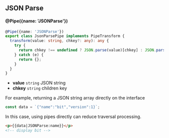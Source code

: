 ## JSON Parse

#### @Pipe({name: 'JSONParse'})

```typescript
@Pipe({name: 'JSONParse'})
export class JsonParsePipe implements PipeTransform {
  transform(value: string, chkey?: any): any {
    try {
      return chkey !== undefined ? JSON.parse(value)[chkey] : JSON.parse(value);
    } catch (e) {
      return {};
    }
  }
}
```

- **value** `string` JSON string
- **chkey** `string` children key

For example, returning a JSON string array directly on the interface

```typescript
const data = `{"name":"bit","version":1}`;
```

In this case, using pipes directly can reduce traversal processing.

```html
<p>{{data|JSONParse:name}}</p>
<!-- display bit -->
```